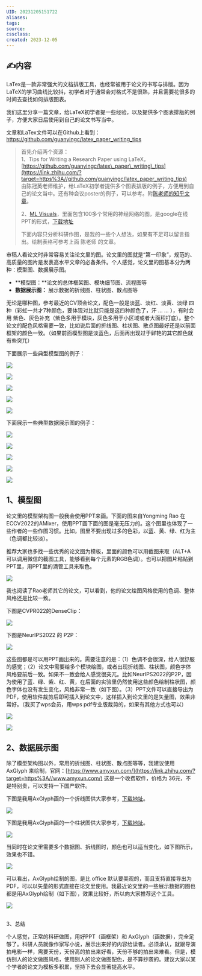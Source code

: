 ```yaml
---
UID: 20231205151722 
aliases: 
tags: 
source: 
cssclass: 
created: 2023-12-05
---
```


## ✍内容


LaTex是一款非常强大的文档排版工具，也经常被用于论文的书写与排版。因为LaTeX的学习曲线比较抖，初学者对于通常会对格式不是很熟，并且需要花很多的时间去查找如何排版图表。

我们这里分享一篇文章，给LaTeX初学者提一些经验，以及提供多个图表排版的例子，方便大家日后使用到自己的论文书写当中。

文章和LaTex文件可以在Github上看到：
https://github.com/guanyingc/latex_paper_writing_tips


> 首先介绍两个资源：  
> 1、Tips for Writing a Research Paper using LaTeX，[https://github.com/guanyingc/latex\_paper\_writing\_tips](https://link.zhihu.com/?target=https%3A//github.com/guanyingc/latex_paper_writing_tips)  
> 由陈冠英老师维护，给LaTeX初学者提供多个图表排版的例子，方便用到自己的论文当中。还有种会议poster的例子，可以参考。附[陈老师的知乎文章](https://zhuanlan.zhihu.com/p/435701387)。
> 
> 2、[ML Visuals](https://link.zhihu.com/?target=https%3A//github.com/dair-ai/ml-visuals)，里面包含100多个常用的神经网络的图，是google在线PPT的形式，[下载地址](https://link.zhihu.com/?target=https%3A//docs.google.com/presentation/d/11mR1nkIR9fbHegFkcFq8z9oDQ5sjv8E3JJp1LfLGKuk/edit)
> 
> 下面内容只分析科研作图，是我的一些个人想法，如果有不足可以留言指出。绘制表格可参考上面 陈老师 的文章。

审稿人看论文时非常容易关注论文里的图。论文里的图就是“第一印象”，规范的、高质量的图片是发表高水平文章的必备条件。个人感觉，论文里的图基本分为两种：模型图、数据展示图。

-   **模型图：**论文的总体框架图、模块细节图、流程图等
-   **数据展示图：** 展示数据的折线图、柱状图、散点图等

无论是哪种图，参考最近的CV顶会论文，配色一般是淡蓝、淡红、淡黄、淡绿 四种（彩虹一共才7种颜色，要体现对比就只能是这四种颜色了，汗 ... ... ），有时会用 紫色、灰色补充（紫色多用于模块，灰色多用于小区域或者大面积打底）。整个论文的配色风格需要一致，比如说后面的折线图、柱状图、散点图最好还是以前面框架的颜色一致。（如果前面模型图是淡蓝色，后面再出现过于鲜艳的其它颜色就有些突兀）

下面展示一些典型模型图的例子：

![](https://pic2.zhimg.com/v2-2570b5ff4d626907e2f223ef1b991585_b.jpg)

![](https://pic3.zhimg.com/v2-2a57ee2bfd0bb353e4c3cacd500d8ef2_b.jpg)

![](https://pic2.zhimg.com/v2-fffd1f14e58e8e72d55cbe4b974c594d_b.jpg)

![](https://pic3.zhimg.com/v2-19806ad482129e26ad4b81d7aee1766a_b.jpg)

![](https://pic1.zhimg.com/v2-94b0d307178ee82b742620be2e8cf3d0_b.jpg)

下面展示一些典型数据展示图的例子：

![](https://pic4.zhimg.com/v2-4cd79b427983d017f8237b5e7dcb3b97_b.jpg)

![](https://pic2.zhimg.com/v2-48f174f8e51c5cb430de20f1bc845e05_b.jpg)

![](https://pic2.zhimg.com/v2-8815fc9fc013e540c3b8cf39f11491ed_b.jpg)

![](https://pic3.zhimg.com/v2-cc85254bcb349ae97fa59aeaa473c052_b.jpg)

![](https://pic1.zhimg.com/v2-8a2ad76521db34a2b2d627eef378fdb4_b.jpg)

## **1、模型图**

论文里的模型架构图一般我会使用PPT来画。下面的图来自Yongming Rao 在 ECCV2022的AMixer，使用PPT画下面的图是毫无压力的。这个图里也体现了一些作者的一些作图习惯。比如，图里不要出现过多的色彩，以蓝、黄、绿、红为主（色调都比较淡）。

推荐大家也多找一些优秀的论文图为模板，里面的颜色可以用截图来取（ALT+A可以调用微信的截图工具，能够看到每个元素的RGB色调）。也可以把图片粘贴到PPT里，用PPT里的滴管工具来取色。

![](https://pic4.zhimg.com/v2-917d709c464f873d5876ab9665435543_b.jpg)

我也阅读了Rao老师其它的论文，可以看到，他的论文绘图风格使用的色调、整体风格还是比较一致。

下图是CVPR022的DenseClip：

![](https://pic4.zhimg.com/v2-f71c138482fa2f32b6fd885a98909207_b.jpg)

下图是NeurIPS2022 的 P2P：

![](https://pic4.zhimg.com/v2-ec1ec286486f8f35fe42fb606dec073f_b.jpg)

  
这些图都是可以用PPT画出来的。需要注意的是：（1）色调不会很深，给人很舒服的感觉；（2）论文中需要给多个模块绘图，或者出现折线图、柱状图，颜色字体风格要前后一致。如果不一致会给人感觉很突兀。比如NeurIPS2022的P2P，因为使用了蓝、绿、紫、红、黄，在后面的实验里仍然使用这些颜色绘制柱状图，颜色字体也没有发生变化，风格非常一致（如下图）。（3）PPT文件可以直接导出为PDF，使用软件裁剪后即可插入到论文中，这样插入到论文里的是矢量图，效果非常好。（我买了wps会员，用wps pdf专业版裁剪的，如果有其他方式也可以）

![](https://pic2.zhimg.com/v2-478e176ced155f45093cd85b0f16eab9_b.jpg)

![](https://pic4.zhimg.com/v2-9d79ddad9b1ddfe3541cb923219d4453_b.jpg)

## 2、数据展示图

除了模型架构图以外，常用的折线图、柱状图、散点图等等，我建议使用 AxGlyph 来绘制，官网：[https://www.amyxun.com/](https://link.zhihu.com/?target=https%3A//www.amyxun.com/) 这是一个收费软件，价格为 36元，不是特别贵，可以支持一下国产软件。

下图是我用AxGlyph画的一个折线图供大家参考，[下载地址](https://link.zhihu.com/?target=https%3A//gaopursuit.oss-cn-beijing.aliyuncs.com/2023/demo_line.agx)。

![](https://pic3.zhimg.com/v2-92d2d3de5299f080ea6503e27d110662_b.jpg)

下图是我用AxGlyph画的一个柱状图供大家参考，[下载地址](https://link.zhihu.com/?target=https%3A//gaopursuit.oss-cn-beijing.aliyuncs.com/2023/demo_histo.agx)。

![](https://pic4.zhimg.com/v2-1208f226b70d2c86a19880e064663463_b.jpg)

当同时在论文里需要多个数据图、拆线图时，颜色也可以适当变化，如下图所示，效果也不错。

![](https://pic1.zhimg.com/v2-0c351bf9a56a8f385a017cba672fd144_b.jpg)

可以看出，AxGlyph绘制的图，是比 office 默认要美观的，而且支持直接导出为PDF，可以以矢量的形式直接在论文里使用。我最近论文里的一些展示数据的图也都是用AxGlyph绘制（如下图），效果比较好，所以向大家推荐这个工具。

![](https://pic2.zhimg.com/v2-312341e9f56ae78680a96e68608bcdb1_b.jpg)

##   
3、总结

个人感觉，正常的科研做图，用好PPT（画框架）和 AxGlyph（画数据），完全足够了。科研人员就像作家写小说，展示出来好的内容给读者。必须承认，就跟导演拍电影一样，需要天份，天份高的拍出来好看，天份不够的拍出来难看。但是，模仿别人的论文做图风格，使用别人的论文做图配色，是不算抄袭的。建议大家以某个学者的论文为模板多积累，坚持下去会显著提高水平。